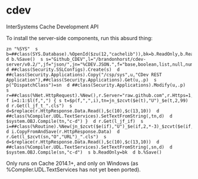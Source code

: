 cdev
====

InterSystems Cache Development API

To install the server-side components, run this absurd thing:

	zn "%SYS"  s b=##class(SYS.Database).%OpenId($zu(12,"cachelib")),bk=b.ReadOnly,b.ReadOnly=0  d b.%Save()  s s="Github_CDEV",l="/brandonhorst/cdev-server/v0.2/",jf="json/",jn="%CDEV.JSON.",f="base,boolean,list,null,number,object,stream",if="includes.inc",sn="%CDEV.Server",u="/csp/sys/dev"  d ##class(Security.SSLConfigs).Create(s)  d ##class(Security.Applications).Copy("/csp/sys",u,"CDev REST Application"),##class(Security.Applications).Get(u,.p)  s p("DispatchClass")=sn  d ##class(Security.Applications).Modify(u,.p)  s r=##class(%Net.HttpRequest).%New(),r.Server="raw.github.com",r.Https=1,r.SSLConfiguration=s  f i=1:1:$l(f,",") { s t=$p(f,",",i),tn=jn_$zcvt($e(t),"U")_$e(t,2,99)  d r.Get(l_jf_t_".cls")  s d=$replace(r.HttpResponse.Data.Read(),$c(10),$c(13,10))  d ##class(%Compiler.UDL.TextServices).SetTextFromString(,tn,d)  d $system.OBJ.Compile(tn,"c-d") }  d r.Get(l_jf_if)  s i=##class(%Routine).%New(jn_$zcvt($e(if),"U")_$e(if,2,*-3)_$zcvt($e(if,*-2,99),"U"))  d i.CopyFromAndSave(r.HttpResponse.Data)  d r.Get(l_$zcvt(sn,"O","URL")_".cls")  s d=$replace(r.HttpResponse.Data.Read(),$c(10),$c(13,10))  d ##class(%Compiler.UDL.TextServices).SetTextFromString(,sn,d)  d $system.OBJ.Compile(sn,"c-d")  s b.ReadOnly=bk  d b.%Save()

Only runs on Cache 2014.1+, and only on Windows (as %Compiler.UDL.TextServices has not yet been ported).